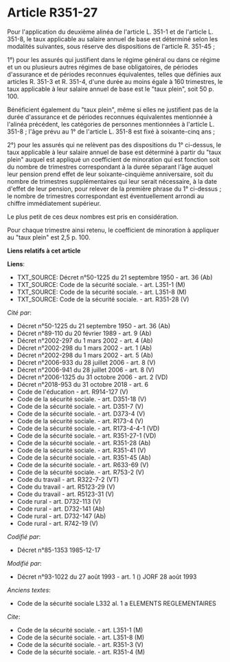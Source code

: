 # Article R351-27

Pour l'application du deuxième alinéa de l'article L. 351-1 et de l'article L. 351-8, le taux applicable au salaire annuel de
base est déterminé selon les modalités suivantes, sous réserve des dispositions de l'article R. 351-45 ;

1°) pour les assurés qui justifient dans le régime général ou dans ce régime et un ou plusieurs autres régimes de base
obligatoires, de périodes d'assurance et de périodes reconnues équivalentes, telles que définies aux articles R. 351-3 et R.
351-4, d'une durée au moins égale à 160 trimestres, le taux applicable à leur salaire annuel de base est le "taux plein",
soit 50 p. 100. 

Bénéficient également du "taux plein", même si elles ne justifient pas de la durée d'assurance et de périodes reconnues
équivalentes mentionnée à l'alinéa précédent, les catégories de personnes mentionnées à l'article L. 351-8 ; l'âge prévu au
1° de l'article L. 351-8 est fixé à soixante-cinq ans ;

2°) pour les assurés qui ne relèvent pas des dispositions du 1° ci-dessus, le taux applicable à leur salaire annuel de base
est déterminé à partir du "taux plein" auquel est appliqué un coefficient de minoration qui est fonction soit du nombre de
trimestres correspondant à la durée séparant l'âge auquel leur pension prend effet de leur soixante-cinquième anniversaire,
soit du nombre de trimestres supplémentaires qui leur serait nécessaire, à la date d'effet de leur pension, pour relever de
la première phrase du 1° ci-dessus ; le nombre de trimestres correspondant est éventuellement arrondi au chiffre
immédiatement supérieur. 

Le plus petit de ces deux nombres est pris en considération. 

Pour chaque trimestre ainsi retenu, le coefficient de minoration à appliquer au "taux plein" est 2,5 p. 100.

**Liens relatifs à cet article**

**Liens**:

  - TXT_SOURCE: Décret n°50-1225 du 21 septembre 1950 - art. 36 (Ab)
  - TXT_SOURCE: Code de la sécurité sociale. - art. L351-1 (M)
  - TXT_SOURCE: Code de la sécurité sociale. - art. L351-8 (M)
  - TXT_SOURCE: Code de la sécurité sociale. - art. R351-28 (V)

_Cité par_:

  - Décret n°50-1225 du 21 septembre 1950 - art. 36 (Ab)
  - Décret n°89-110 du 20 février 1989 - art. 9 (Ab)
  - Décret n°2002-297 du 1 mars 2002 - art. 4 (Ab)
  - Décret n°2002-298 du 1 mars 2002 - art. 1 (Ab)
  - Décret n°2002-298 du 1 mars 2002 - art. 5 (Ab)
  - Décret n°2006-933 du 28 juillet 2006 - art. 8 (V)
  - Décret n°2006-941 du 28 juillet 2006 - art. 8 (V)
  - Décret n°2006-1325 du 31 octobre 2006 - art. 2 (VD)
  - Décret n°2018-953 du 31 octobre 2018 - art. 6
  - Code de l'éducation - art. R914-127 (V)
  - Code de la sécurité sociale. - art. D351-18 (V)
  - Code de la sécurité sociale. - art. D351-7 (V)
  - Code de la sécurité sociale. - art. D373-4 (V)
  - Code de la sécurité sociale. - art. R173-4 (V)
  - Code de la sécurité sociale. - art. R173-4-4-1 (VD)
  - Code de la sécurité sociale. - art. R351-27-1 (VD)
  - Code de la sécurité sociale. - art. R351-28 (Ab)
  - Code de la sécurité sociale. - art. R351-41 (V)
  - Code de la sécurité sociale. - art. R351-45 (Ab)
  - Code de la sécurité sociale. - art. R633-69 (V)
  - Code de la sécurité sociale. - art. R753-2 (V)
  - Code du travail - art. R322-7-2 (VT)
  - Code du travail - art. R5123-29 (V)
  - Code du travail - art. R5123-31 (V)
  - Code rural - art. D732-113 (V)
  - Code rural - art. D732-141 (Ab)
  - Code rural - art. D732-147 (Ab)
  - Code rural - art. R742-19 (V)

_Codifié par_:

  - Décret n°85-1353 1985-12-17

_Modifié par_:

  - Décret n°93-1022 du 27 août 1993 - art. 1 () JORF 28 août 1993

_Anciens textes_:

  - Code de la sécurité sociale L332 al. 1 a ELEMENTS REGLEMENTAIRES

_Cite_:

  - Code de la sécurité sociale. - art. L351-1 (M)
  - Code de la sécurité sociale. - art. L351-8 (M)
  - Code de la sécurité sociale. - art. R351-3 (V)
  - Code de la sécurité sociale. - art. R351-4 (M)

